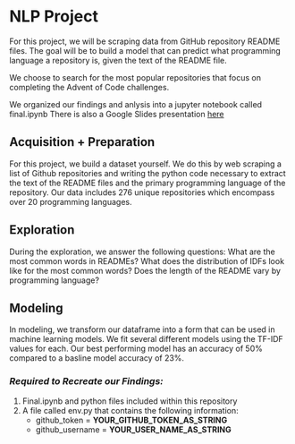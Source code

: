 

# NLP Project

For this project, we will be scraping data from GitHub repository README files. The goal will be to build a model that can predict what programming language a repository is, given the text of the README file.

We choose to search for the most popular repositories that focus on completing the Advent of Code challenges.

We organized our findings and anlysis into a jupyter notebook called final.ipynb
There is also a Google Slides presentation [here](https://docs.google.com/presentation/d/1QZ4-d9oX342FGL5joMS-xdUd0SoBXdoj_S_XAcuHfP0/edit?usp=sharing)

## Acquisition + Preparation

For this project, we build a dataset yourself. We do this by web scraping a list of Github repositories and writing the python code necessary to extract the text of the README files and the primary programming language of the repository.
Our data includes 276 unique repositories which encompass over 20 programming languages. 


## Exploration

During the exploration, we answer the following questions:
What are the most common words in READMEs?
What does the distribution of IDFs look like for the most common words?
Does the length of the README vary by programming language?


## Modeling


In modeling, we transform our dataframe into a form that can be used in machine learning models.
We fit several different models  using the TF-IDF values for each.
Our best performing model has an accuracy of 50% compared to a basline model accuracy of 23%.

### *Required to Recreate our Findings:*
1. Final.ipynb and python files included within this repository
2. A file called env.py that contains the following information:
    - github_token = **YOUR_GITHUB_TOKEN_AS_STRING**
    - github_username = **YOUR_USER_NAME_AS_STRING**
